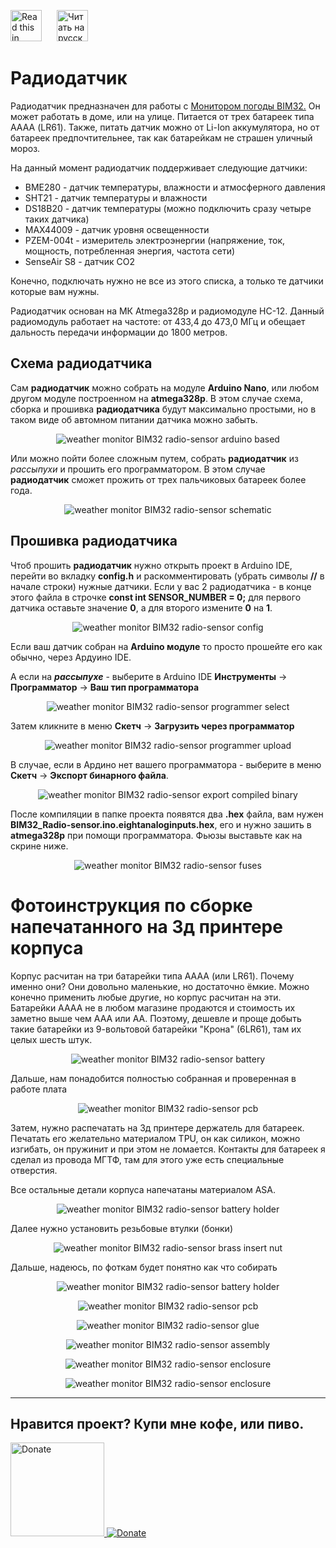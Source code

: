 <a href="README.md"><img src="./img/en.png" alt="Read this in english" width="50px" style="margin-right:20px"></a>
<a href="README_RU.md"><img src="./img/ru.png" alt="Читать на русском" width="50px"></a>

# Радиодатчик

Радиодатчик предназначен для работы с <a href="https://github.com/himikat123/Weather-monitor-BIM32">Монитором погоды BIM32.</a> Он может работать в доме, или на улице. Питается от трех батареек типа АААА (LR61). Также, питать датчик можно от Li-Ion аккумулятора, но от батареек предпочтительнее, так как батарейкам не страшен уличный мороз.

На данный момент радиодатчик поддерживает следующие датчики:
 * BME280 - датчик температуры, влажности и атмосферного давления
 * SHT21 - датчик температуры и влажности
 * DS18B20 - датчик температуры (можно подключить сразу четыре таких датчика)
 * MAX44009 - датчик уровня освещенности
 * PZEM-004t - измеритель электроэнергии (напряжение, ток, мощность, потребленная энергия, частота сети) 
 * SenseAir S8 - датчик CO2

Конечно, подключать нужно не все из этого списка, а только те датчики которые вам нужны.

Радиодатчик основан на МК Atmega328p и радиомодуле HC-12. Данный радиомодуль работает на частоте: от 433,4 до 473,0 МГц и обещает дальность передачи информации до 1800 метров. 


## Схема радиодатчика
Сам **радиодатчик** можно собрать на модуле **Arduino Nano**, или любом другом модуле построенном на **atmega328p**. В этом случае схема, сборка и прошивка **радиодатчика** будут максимально простыми, но в таком виде об автомном питании датчика можно забыть.

<p align="center"><img src="./img/arduino.jpg" alt="weather monitor BIM32 radio-sensor arduino based"></p>

Или можно пойти более сложным путем, собрать **радиодатчик** из *рассыпухи* и прошить его программатором. В этом случае **радиодатчик** сможет прожить от трех пальчиковых батареек более года.

<p align="center"><img src="./Schematics/Radio_sensor_schematic.png" alt="weather monitor BIM32 radio-sensor schematic"></p>

## Прошивка радиодатчика
Чтоб прошить **радиодатчик** нужно открыть проект в Arduino IDE, перейти во вкладку **config.h** и раскомментировать (убрать символы **//** в начале строки) нужные датчики. Если у вас 2 радиодатчика - в конце этого файла в строчке **const int SENSOR_NUMBER = 0;** для первого датчика оставьте значение **0**, а для второго измените **0** на **1**.

<p align="center"><img src="./img/radio_sensor_config_RU.jpg" alt="weather monitor BIM32 radio-sensor config"></p>

Если ваш датчик собран на **Arduino модуле** то просто прошейте его как обычно, через Ардуино IDE. 

А если на ***рассыпухе*** - выберите в Arduino IDE **Инструменты** -> **Программатор** -> **Ваш тип программатора**

<p align="center"><img src="./img/radio_sensor_programmer_RU.jpg" alt="weather monitor BIM32 radio-sensor programmer select"></p>

Затем кликните в меню **Скетч** -> **Загрузить через программатор**

<p align="center"><img src="./img/radio_sensor_programmer_upload_RU.jpg" alt="weather monitor BIM32 radio-sensor programmer upload"></p>

В случае, если в Ардино нет вашего программатора - выберите в меню **Скетч** -> **Экспорт бинарного файла**. 

<p align="center"><img src="./img/radio_sensor_export_RU.jpg" alt="weather monitor BIM32 radio-sensor export compiled binary"></p>

После компиляции в папке проекта появятся два **.hex** файла, вам нужен **BIM32_Radio-sensor.ino.eightanaloginputs.hex**, его и нужно зашить в **atmega328p** при помощи программатора. Фьюзы выставьте как на скрине ниже.

<p align="center"><img src="./img/radio_sensor_fuses_RU.jpg" alt="weather monitor BIM32 radio-sensor fuses"></p>


# Фотоинструкция по сборке напечатанного на 3д принтере корпуса

Корпус расчитан на три батарейки типа АААА (или LR61). Почему именно они? Они довольно маленькие, но достаточно ёмкие. Можно конечно применить любые другие, но корпус расчитан на эти. Батарейки АААА не в любом магазине продаются и стоимость их заметно выше чем ААА или АА. Поэтому, дешевле и проще добыть такие батарейки из 9-вольтовой батарейки "Крона" (6LR61), там их целых шесть штук.

<p align="center"><img src="./img/battery.png" alt="weather monitor BIM32 radio-sensor battery"></p>

Дальше, нам понадобится полностью собранная и проверенная в работе плата

<p align="center"><img src="./img/pcb.png" alt="weather monitor BIM32 radio-sensor pcb"></p>

Затем, нужно распечатать на 3д принтере держатель для батареек. Печатать его желательно материалом TPU, он как силикон, можно изгибать, он пружинит и при этом не ломается. Контакты для батареек я сделал из провода МГТФ, там для этого уже есть специальные отверстия.

Все остальные детали корпуса напечатаны материалом ASA. 

<p align="center"><img src="./img/battery_holder.png" alt="weather monitor BIM32 radio-sensor battery holder"></p>

Далее нужно установить резьбовые втулки (бонки)

<p align="center"><img src="./img/radio_sensor1.png" alt="weather monitor BIM32 radio-sensor brass insert nut"></p>

Дальше, надеюсь, по фоткам будет понятно как что собирать

<p align="center"><img src="./img/radio_sensor2.png" alt="weather monitor BIM32 radio-sensor battery holder"></p>

<p align="center"><img src="./img/radio_sensor3.png" alt="weather monitor BIM32 radio-sensor pcb"></p>

<p align="center"><img src="./img/radio_sensor4.png" alt="weather monitor BIM32 radio-sensor glue"></p>

<p align="center"><img src="./img/radio_sensor5.png" alt="weather monitor BIM32 radio-sensor assembly"></p>

<p align="center"><img src="./img/radio_sensor6.png" alt="weather monitor BIM32 radio-sensor enclosure"></p>

<p align="center"><img src="./img/radio_sensor7.png" alt="weather monitor BIM32 radio-sensor enclosure"></p>

<hr>


## Нравится проект? Купи мне кофе, или пиво.

<a href="https://www.buymeacoffee.com/himikat123Q">
    <img src="https://cdn.buymeacoffee.com/buttons/v2/default-yellow.png" alt="Donate" width="150">
</a>

<a href="https://www.paypal.com/donate/?hosted_button_id=R4QDCRKTC9QA6">
    <img src="https://img.shields.io/badge/Donate-PayPal-green.svg" alt="Donate">
</a>